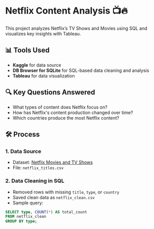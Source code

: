 # Netflix Content Analysis 📺🔥

This project analyzes Netflix’s TV Shows and Movies using SQL and visualizes key insights with Tableau.

## 📊 Tools Used
- **Kaggle** for data source
- **DB Browser for SQLite** for SQL-based data cleaning and analysis
- **Tableau** for data visualization

## 🔍 Key Questions Answered
- What types of content does Netflix focus on?
- How has Netflix's content production changed over time?
- Which countries produce the most Netflix content?

## 🛠️ Process

### 1. Data Source
- Dataset: [Netflix Movies and TV Shows](https://www.kaggle.com/datasets/shivamb/netflix-shows)
- File: `netflix_titles.csv`

### 2. Data Cleaning in SQL
- Removed rows with missing `title`, `type`, or `country`
- Saved clean data as `netflix_clean.csv`
- Sample query:
```sql
SELECT type, COUNT(*) AS total_count
FROM netflix_clean
GROUP BY type;
